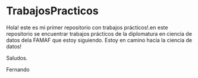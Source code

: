 # TrabajosPracticos

Hola! este es mi primer repositorio con trabajos prácticos!.en este repositorio se encuentrar trabajos prácticos de la diplomatura en ciencia de datos dela FAMAF que estoy siguiendo.
Estoy en camino hacia la ciencia de datos!

Saludos.

Fernando
